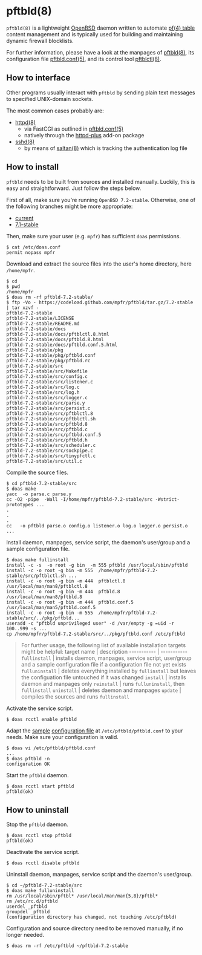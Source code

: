 # pftbld(8)

`pftbld(8)` is a lightweight [OpenBSD](https://www.openbsd.org) daemon written to automate [pf(4) table](http://man.openbsd.org/pf.conf#TABLES) content management and is typically used for building and maintaining dynamic firewall blocklists.

For further information, please have a look at the manpages of [pftbld(8)](https://mpfr.net/man/pftbld/7.2-stable/pftbld.8.html), its configuration file [pftbld.conf(5)](https://mpfr.net/man/pftbld/7.2-stable/pftbld.conf.5.html), and its control tool [pftblctl(8)](https://mpfr.net/man/pftbld/7.2-stable/pftblctl.8.html).

## How to interface

Other programs usually interact with `pftbld` by sending plain text messages to specified UNIX-domain sockets.

The most common cases probably are:
* [httpd(8)](http://man.openbsd.org/httpd)
	* via FastCGI as outlined in [pftbld.conf(5)](https://mpfr.net/man/pftbld/7.2-stable/pftbld.conf.5.html#EXAMPLES)
	* natively through the [httpd-plus](https://github.com/mpfr/httpd-plus#notify-on-block) add-on package
* [sshd(8)](http://man.openbsd.org/sshd)
	* by means of [saltan(8)](https://github.com/mpfr/saltan) which is tracking the authentication log file

## How to install

`pftbld` needs to be built from sources and installed manually. Luckily, this is easy and straightforward. Just follow the steps below.

First of all, make sure you're running `OpenBSD 7.2-stable`. Otherwise, one of the following branches might be more appropriate:
* [current](https://github.com/mpfr/pftbld)
* [7.1-stable](https://github.com/mpfr/pftbld/tree/7.1-stable)

Then, make sure your user (e.g. `mpfr`) has sufficient `doas` permissions.

```
$ cat /etc/doas.conf
permit nopass mpfr
```

Download and extract the source files into the user's home directory, here `/home/mpfr`.

```
$ cd
$ pwd
/home/mpfr
$ doas rm -rf pftbld-7.2-stable/
$ ftp -Vo - https://codeload.github.com/mpfr/pftbld/tar.gz/7.2-stable | tar xzvf -
pftbld-7.2-stable
pftbld-7.2-stable/LICENSE
pftbld-7.2-stable/README.md
pftbld-7.2-stable/docs
pftbld-7.2-stable/docs/pftblctl.8.html
pftbld-7.2-stable/docs/pftbld.8.html
pftbld-7.2-stable/docs/pftbld.conf.5.html
pftbld-7.2-stable/pkg
pftbld-7.2-stable/pkg/pftbld.conf
pftbld-7.2-stable/pkg/pftbld.rc
pftbld-7.2-stable/src
pftbld-7.2-stable/src/Makefile
pftbld-7.2-stable/src/config.c
pftbld-7.2-stable/src/listener.c
pftbld-7.2-stable/src/log.c
pftbld-7.2-stable/src/log.h
pftbld-7.2-stable/src/logger.c
pftbld-7.2-stable/src/parse.y
pftbld-7.2-stable/src/persist.c
pftbld-7.2-stable/src/pftblctl.8
pftbld-7.2-stable/src/pftblctl.sh
pftbld-7.2-stable/src/pftbld.8
pftbld-7.2-stable/src/pftbld.c
pftbld-7.2-stable/src/pftbld.conf.5
pftbld-7.2-stable/src/pftbld.h
pftbld-7.2-stable/src/scheduler.c
pftbld-7.2-stable/src/sockpipe.c
pftbld-7.2-stable/src/tinypfctl.c
pftbld-7.2-stable/src/util.c
```

Compile the source files.

```
$ cd pftbld-7.2-stable/src
$ doas make
yacc  -o parse.c parse.y
cc -O2 -pipe  -Wall -I/home/mpfr/pftbld-7.2-stable/src -Wstrict-prototypes ...
.
.
.
cc   -o pftbld parse.o config.o listener.o log.o logger.o persist.o ...
```

Install daemon, manpages, service script, the daemon's user/group and a sample configuration file.

```
$ doas make fullinstall
install -c -s  -o root -g bin  -m 555 pftbld /usr/local/sbin/pftbld
install -c -o root -g bin -m 555  /home/mpfr/pftbld-7.2-stable/src/pftblctl.sh ...
install -c -o root -g bin -m 444  pftblctl.8 /usr/local/man/man8/pftblctl.8
install -c -o root -g bin -m 444  pftbld.8 /usr/local/man/man8/pftbld.8
install -c -o root -g bin -m 444  pftbld.conf.5 /usr/local/man/man5/pftbld.conf.5
install -c -o root -g bin -m 555  /home/mpfr/pftbld-7.2-stable/src/../pkg/pftbld...
useradd -c "pftbld unprivileged user" -d /var/empty -g =uid -r 100..999 -s ...
cp /home/mpfr/pftbld-7.2-stable/src/../pkg/pftbld.conf /etc/pftbld
```

> For further usage, the following list of available installation targets might be helpful:
> target name | description
> ----------- | -----------
> `fullinstall` | installs daemon, manpages, service script, user/group and a sample configuration file if a configuration file not yet exists
> `fulluninstall` | deletes everything installed by `fullinstall` but leaves the configuation file untouched if it was changed
> `install` | installs daemon and manpages only
> `reinstall` | runs `fulluninstall`, then `fullinstall`
> `uninstall` | deletes daemon and manpages
> `update` | compiles the sources and runs `fullinstall`

Activate the service script.

```
$ doas rcctl enable pftbld
```

Adapt the [sample](pkg/pftbld.conf) [configuration file](https://mpfr.net/man/pftbld/7.2-stable/pftbld.conf.5.html) at `/etc/pftbld/pftbld.conf` to your needs. Make sure your configuration is valid.

```
$ doas vi /etc/pftbld/pftbld.conf
...
$ doas pftbld -n
configuration OK
```

Start the `pftbld` daemon.

```
$ doas rcctl start pftbld
pftbld(ok)
```

## How to uninstall

Stop the `pftbld` daemon.

```
$ doas rcctl stop pftbld
pftbld(ok)
```

Deactivate the service script.

```
$ doas rcctl disable pftbld
```

Uninstall daemon, manpages, service script and the daemon's user/group.

```
$ cd ~/pftbld-7.2-stable/src
$ doas make fulluninstall
rm /usr/local/sbin/pftbl* /usr/local/man/man{5,8}/pftbl*
rm /etc/rc.d/pftbld
userdel _pftbld
groupdel _pftbld
(configuration directory has changed, not touching /etc/pftbld)
```

Configuration and source directory need to be removed manually, if no longer needed.

```
$ doas rm -rf /etc/pftbld ~/pftbld-7.2-stable
```
